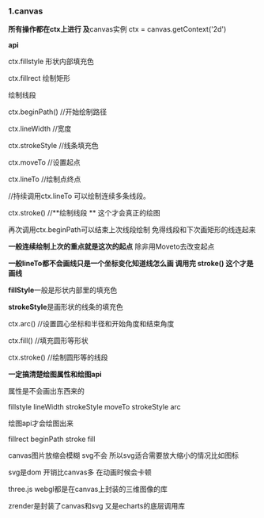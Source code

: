 ### 1.canvas

**所有操作都在ctx上进行 及**canvas实例 ctx = canvas.getContext('2d') 

**api**

ctx.fillstyle 形状内部填充色

ctx.fillrect 绘制矩形 

绘制线段

ctx.beginPath() //开始绘制路径

ctx.lineWidth //宽度

ctx.strokeStyle //线条填充色

ctx.moveTo //设置起点

ctx.lineTo //绘制点终点

//持续调用ctx.lineTo 可以绘制连续多条线段。

ctx.stroke() //**绘制线段 **  这个才会真正的绘图

再次调用ctx.beginPath可以结束上次线段绘制 免得线段和下次画矩形的线连起来

**一般连续绘制上次的重点就是这次的起点** 除非用Moveto去改变起点

**一般lineTo都不会画线只是一个坐标变化知道线怎么画 调用完 stroke() 这个才是画线**

**fillStyle**一般是形状内部里的填充色 

**strokeStyle**是画形状的线条的填充色

ctx.arc() //设置圆心坐标和半径和开始角度和结束角度

ctx.fill() //填充圆形等形状

ctx.stroke() //绘制圆形等的线段

**一定搞清楚绘图属性和绘图api**

属性是不会画出东西来的

fillstyle  lineWidth  strokeStyle moveTo  strokeStyle arc

绘图api才会绘图出来

fillrect  beginPath stroke fill

canvas图片放缩会模糊 svg不会 所以svg适合需要放大缩小的情况比如图标

svg是dom 开销比canvas多 在动画时候会卡顿

three.js webgl都是在canvas上封装的三维图像的库

zrender是封装了canvas和svg 又是echarts的底层调用库